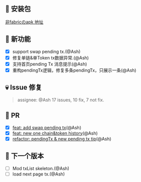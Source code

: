 ## 🚀 安装包

[非fabricのapk 地址](https://dalveywallet.s3.ap-northeast-1.amazonaws.com/release/apks/build-1731510660347.apk)

## 🎉 新功能

- [x] support swap pending tx.(@Ash)
- [x] 修复单链&单Token tx数据异常.(@Ash)
- [x] 支持首页pending Tx 消息提示(@Ash)
- [x] 重构pendingTx逻辑，修复多条pendingTx，只展示一条(@Ash)

## 💀 Issue 修复

> assignee: @Ash 17 issues, 10 fix, 7 not fix.

## 🫵 PR

- [x] [feat: add swap pending tx](https://gitlab.com/dalvey/lightwallet-mobile/-/merge_requests/170)(@Ash)
- [x] [feat: new one chain&token history](https://gitlab.com/dalvey/lightwallet-mobile/-/merge_requests/171)(@Ash)
- [x] [refactor: pendingTx & new pending tx tip](https://gitlab.com/dalvey/lightwallet-mobile/-/merge_requests/172)(@Ash)

## 📅 下一个版本

- [ ] Mod txList skeleton.(@Ash)
- [ ] load next page tx.(@Ash)
